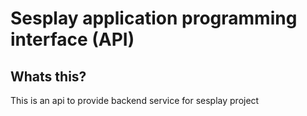 # Sesplay application programming interface (API)

## Whats this?
This is an api to provide backend service for sesplay project
